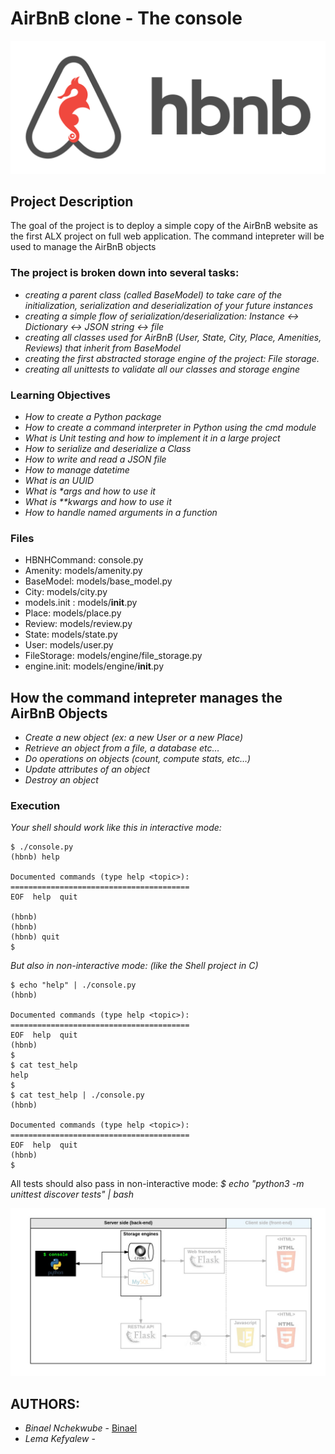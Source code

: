 # AirBnB clone - The console

![AirBnB](hng.png)

## Project Description
The goal of the project is to deploy a simple copy of the AirBnB website as the first ALX project on full web application. The command intepreter will be used to manage the AirBnB objects

### The project is broken down into several tasks:
- _creating a parent class *(called BaseModel)* to take care of the initialization, serialization and deserialization of your future instances_
- _creating a simple flow of serialization/deserialization: Instance <-> Dictionary <-> JSON string <-> file_
- _creating all classes used for AirBnB (User, State, City, Place, Amenities, Reviews) that inherit from BaseModel_
- _creating the first abstracted storage engine of the project: File storage._
- _creating all unittests to validate all our classes and storage engine_

### Learning Objectives
- _How to create a Python package_
- _How to create a command interpreter in Python using the cmd module_
- _What is Unit testing and how to implement it in a large project_
- _How to serialize and deserialize a Class_
- _How to write and read a JSON file_
- _How to manage datetime_
- _What is an UUID_
- _What is *args and how to use it_
- _What is **kwargs and how to use it_
- _How to handle named arguments in a function_

### Files

 -  HBNHCommand: console.py
 -  Amenity: models/amenity.py
 -  BaseModel: models/base_model.py
 -  City: models/city.py
 -  models.init : models/__init__.py
 -  Place: models/place.py
 -  Review: models/review.py
 -  State: models/state.py
 -  User: models/user.py
 -  FileStorage: models/engine/file_storage.py
 -  engine.init: models/engine/__init__.py

 ## How the command intepreter manages the AirBnB Objects
- _Create a new object (ex: a new User or a new Place)_
- _Retrieve an object from a file, a database etc…_
- _Do operations on objects (count, compute stats, etc…)_
- _Update attributes of an object_
- _Destroy an object_

### Execution
*Your shell should work like this in interactive mode:*
```
$ ./console.py
(hbnb) help

Documented commands (type help <topic>):
========================================
EOF  help  quit

(hbnb)
(hbnb)
(hbnb) quit
$
```

*But also in non-interactive mode: (like the Shell project in C)*
```
$ echo "help" | ./console.py
(hbnb)

Documented commands (type help <topic>):
========================================
EOF  help  quit
(hbnb)
$
$ cat test_help
help
$
$ cat test_help | ./console.py
(hbnb)

Documented commands (type help <topic>):
========================================
EOF  help  quit
(hbnb)
$
```

All tests should also pass in non-interactive mode: *$ echo "python3 -m unittest discover tests" | bash*

![console](console.png)

## AUTHORS:

- *Binael Nchekwube* - [Binael](https://github.com/binael)
- *Lema Kefyalew* - []()
